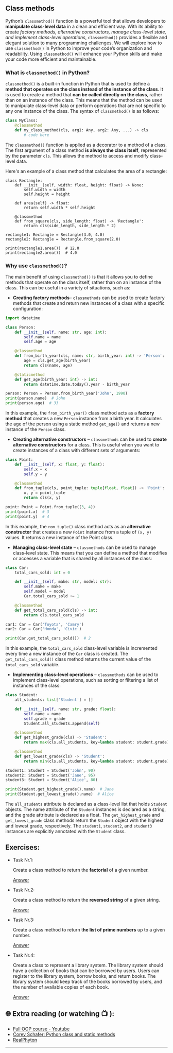 ## Class methods

Python’s `classmethod()` function is a powerful tool that allows developers to **manipulate class-level data** in a clean and efficient way. With its ability to create _factory methods, alternative constructors, manage class-level state, and implement class-level operations_, `classmethod()` provides a flexible and elegant solution to many programming challenges. We will explore how to use `classmethod()` in Python to improve your code’s organization and readability. Using `classmethod()` will enhance your Python skills and make your code more efficient and maintainable.

### What is `classmethod()` in Python?

`classmethod()` is a built-in function in Python that is used to define a **method that operates on the class instead of the instance of the class**. It is used to create a method that **can be called directly on the class**, rather than on an instance of the class. This means that the method can be used to manipulate class-level data or perform operations that are not specific to any one instance of the class.
The syntax of `classmethod()` is as follows:

```python
class MyClass:
    @classmethod
    def my_class_method(cls, arg1: Any, arg2: Any, ...) -> cls
        # code here
```
The `classmethod()` function is applied as a decorator to a method of a class. The first argument of a class method **is always the class itself**, represented by the parameter `cls`. This allows the method to access and modify class-level data.

Here's an example of a class method that calculates the area of a rectangle:

```python3
class Rectangle:
    def __init__(self, width: float, height: float) -> None:
        self.width = width
        self.height = height
    
    def area(self) -> float:
        return self.width * self.height
    
    @classmethod
    def from_square(cls, side_length: float) -> 'Rectangle':
        return cls(side_length, side_length * 2)

rectangle1: Rectangle = Rectangle(3.0, 4.0)
rectangle2: Rectangle = Rectangle.from_square(2.0)

print(rectangle1.area())  # 12.0
print(rectangle2.area())  # 4.0

```

###  Why use `classmethod()`?

The main benefit of using `classmethod()` is that it allows you to define methods that operate on the class itself, rather than on an instance of the class. This can be useful in a variety of situations, such as:
- **Creating factory methods**– `classmethods` can be used to create factory methods that create and return new instances of a class with a specific configuration:

```python
import datetime

class Person:
    def __init__(self, name: str, age: int):
        self.name = name
        self.age = age

    @classmethod
    def from_birth_year(cls, name: str, birth_year: int) -> 'Person':
        age = cls.get_age(birth_year)
        return cls(name, age)

    @staticmethod
    def get_age(birth_year: int) -> int:
        return datetime.date.today().year - birth_year

person: Person = Person.from_birth_year('John', 1990)
print(person.name)  # John
print(person.age)  # 33

```
In this example, the `from_birth_year()` class method acts as a **factory method** that creates a new `Person` instance from a birth year. It calculates the age of the person using a static method `get_age()` and returns a new instance of the `Person` class.

- **Creating alternative constructors** – `classmethods` can be used to **create alternative constructors** for a class. This is useful when you want to create instances of a class with different sets of arguments: 

```python
class Point:
    def __init__(self, x: float, y: float):
        self.x = x
        self.y = y

    @classmethod
    def from_tuple(cls, point_tuple: tuple[float, float]) -> 'Point':
        x, y = point_tuple
        return cls(x, y)

point: Point = Point.from_tuple((3, 4))
print(point.x)  # 3
print(point.y)  # 4

```
In this example, the `rom_tuple()` class method acts as an **alternative constructor** that creates a new `Point` instance from a tuple of `(x, y)` values. It returns a new instance of the Point class.

- **Managing class-level state** – `classmethods` can be used to manage class-level state. This means that you can define a method that modifies or accesses a variable that is shared by all instances of the class:

```python
class Car:
    total_cars_sold: int = 0

    def __init__(self, make: str, model: str):
        self.make = make
        self.model = model
        Car.total_cars_sold += 1

    @classmethod
    def get_total_cars_sold(cls) -> int:
        return cls.total_cars_sold

car1: Car = Car('Toyota', 'Camry')
car2: Car = Car('Honda', 'Civic')

print(Car.get_total_cars_sold())  # 2

```
In this example, the `total_cars_sold` class-level variable is incremented every time a new instance of the `Car` class is created. The `get_total_cars_sold()` class method returns the current value of the `total_cars_sold` variable.

- **Implementing class-level operations** – `classmethods` can be used to implement class-level operations, such as sorting or filtering a list of instances of the class:

```python
class Student:
    all_students: list['Student'] = []

    def __init__(self, name: str, grade: float):
        self.name = name
        self.grade = grade
        Student.all_students.append(self)

    @classmethod
    def get_highest_grade(cls) -> 'Student':
        return max(cls.all_students, key=lambda student: student.grade)

    @classmethod
    def get_lowest_grade(cls) -> 'Student':
        return min(cls.all_students, key=lambda student: student.grade)

student1: Student = Student('John', 90)
student2: Student = Student('Jane', 95)
student3: Student = Student('Alice', 80)

print(Student.get_highest_grade().name)  # Jane
print(Student.get_lowest_grade().name)  # Alice

```
 The `all_students` attribute is declared as a class-level list that holds `Student` objects. The name attribute of the `Student` instances is declared as a string, and the grade attribute is declared as a float. The `get_highest_grade` and `get_lowest_grade` class methods return the `Student` object with the highest and lowest grade, respectively. The `student1`, `student2`, and `student3` instances are explicitly annotated with the `Student` class.


## Exercises: 

* Task Nr.1:  

  Create a class method to return the **factorial** of a given number.

  [Answer](https://github.com/CodeAcademy-Online/python-new-material-level2/wiki/Z:-Exercise-answers.#task-nr-1-3) 


* Task Nr.2:
 
  Create a class method to return the **reversed string** of a given string.

  [Answer](https://github.com/CodeAcademy-Online/python-new-material-level2/wiki/Z:-Exercise-answers.#task-nr-2-2) 

* Task Nr.3:

  Create a class method to return t**he list of prime numbers** up to a given number.

  [Answer](https://github.com/CodeAcademy-Online/python-new-material-level2/wiki/Z:-Exercise-answers.#task-nr-3-3) 

* Task Nr.4: 

  Create a class to represent a library system. The library system should have a collection of books that can be borrowed by users. Users can register to 
  the library system, borrow books, and return books. The library system should keep track of the books borrowed by users, and the number of available 
  copies of each book.

  [Answer](https://github.com/CodeAcademy-Online/python-new-material-level2/wiki/Z:-Exercise-answers.#task-nr-4-2) 


## 🌐  Extra reading (or watching 📺 ):

* [Full OOP course - Youtube](https://www.youtube.com/watch?v=Ej_02ICOIgs)
* [Corey Schafer: Python class and static methods](https://www.youtube.com/watch?v=rq8cL2XMM5M&t)
* [RealPhyton](https://realpython.com/instance-class-and-static-methods-demystified/)
***